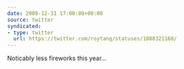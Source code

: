 ```yaml
---
date: 2008-12-31 17:00:08+00:00
source: twitter
syndicated:
- type: twitter
  url: https://twitter.com/roytang/statuses/1088321168/
---
```


Noticably less fireworks this year...